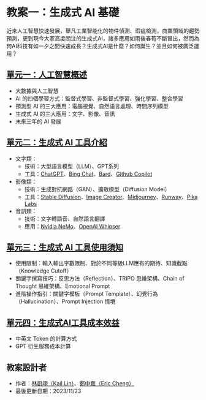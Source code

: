 # 教案一：生成式 AI 基礎
近來人工智慧快速發展，舉凡工業智能化的物件偵測、瑕疵檢測，商業領域的趨勢預測，更到現今大家高度關注的生成式AI，諸多應用如雨後春筍不斷冒出，然而為何AI科技有如一夕之間快速成長？生成式AI是什麼？如何誕生？並且如何被廣泛運用？

## [單元一：人工智慧概述](https://github.com/AI-FREE-Team/Generative-AI-Industrial-Case-Study/tree/main/%E6%95%99%E6%A1%881%EF%BC%9A%E7%94%9F%E6%88%90%E5%BC%8F%20AI%20%E5%9F%BA%E7%A4%8E/%E5%96%AE%E5%85%831%EF%BC%9A%E4%BA%BA%E5%B7%A5%E6%99%BA%E6%85%A7%E6%A6%82%E8%BF%B0)
 * 大數據與人工智慧
 * AI 的四個學習方式：監督式學習、非監督式學習、強化學習、整合學習
 * 預測型 AI 的三大應用：電腦視覺、自然語言處理、時間序列模型
 * 生成式 AI 的三大應用：文字、影像、音訊
 * 未來三年的 AI 發展

## [單元二：生成式 AI 工具介紹](https://github.com/AI-FREE-Team/Generative-AI-Industrial-Case-Study/tree/main/%E6%95%99%E6%A1%881%EF%BC%9A%E7%94%9F%E6%88%90%E5%BC%8F%20AI%20%E5%9F%BA%E7%A4%8E/%E5%96%AE%E5%85%832%EF%BC%9A%E7%94%9F%E6%88%90%E5%BC%8F%20AI%20%E5%B7%A5%E5%85%B7%E4%BB%8B%E7%B4%B9)
 * 文字類：
    * 技術：大型語言模型（LLM）、GPT系列
    * 工具：[ChatGPT](https://chat.openai.com/)、[Bing Chat](https://www.microsoft.com/en-us/edge/features/bing-chat?form=MT00D8)、[Bard](https://bard.google.com/chat?hl=zh-TW)、[Github Copilot](https://github.com/features/copilot)
 * 影像類：
    * 技術：生成對抗網路（GAN）、擴散模型（Diffusion Model）
    * 工具：[Stable Diffusion](https://stablediffusionweb.com/)、[Image Creator](https://www.bing.com/create)、[Midjourney](https://legacy.midjourney.com/showcase/recent/)、[Runway](https://runwayml.com/)、[Pika Labs](https://www.pika.art/)
 * 音訊類：
    * 技術：文字轉語音、自然語言翻譯
    * 應用：[Nvidia NeMo](https://github.com/NVIDIA/NeMo)、[OpenAI Whipser](https://openai.com/research/whisper)

## [單元三：生成式 AI 工具使用須知](https://github.com/AI-FREE-Team/Generative-AI-Industrial-Case-Study/tree/main/%E6%95%99%E6%A1%881%EF%BC%9A%E7%94%9F%E6%88%90%E5%BC%8F%20AI%20%E5%9F%BA%E7%A4%8E/%E5%96%AE%E5%85%833%EF%BC%9A%E7%94%9F%E6%88%90%E5%BC%8F%20AI%20%E5%B7%A5%E5%85%B7%E4%BD%BF%E7%94%A8%E9%A0%88%E7%9F%A5)
 * 使用限制：輸入輸出字數限制、對於不同等級LLM應有的期待、知識截點（Knowledge Cutoff）
 * 關鍵字撰寫技巧：反思方法（Reflection）、TRIPO 思維架構、Chain of Thought 思維架構、Emotional Prompt
 * 進階操作指引：關鍵字模板（Prompt Template）、幻覺行為（Hallucination）、Prompt Injection 情境

## [單元四：生成式AI工具成本效益](https://github.com/AI-FREE-Team/Generative-AI-Industrial-Case-Study/tree/main/%E6%95%99%E6%A1%881%EF%BC%9A%E7%94%9F%E6%88%90%E5%BC%8F%20AI%20%E5%9F%BA%E7%A4%8E/%E5%96%AE%E5%85%834%EF%BC%9A%E7%94%9F%E6%88%90%E5%BC%8F%20AI%20%E5%B7%A5%E5%85%B7%E6%88%90%E6%9C%AC%E6%95%88%E7%9B%8A)
 * 中英文 Token 的計算方式
 * GPT 衍生服務成本計算

## 教案設計者
 - 作者：[林凱翊（KaiI Lin）](https://www.linkedin.com/in/%E5%87%B1%E7%BF%8A-%E6%9E%97-3b503028b/)、[鄭中嘉（Eric Cheng）](https://www.linkedin.com/in/eric-cheng-ai-free-team/)
 - 最後更新日期：2023/11/23